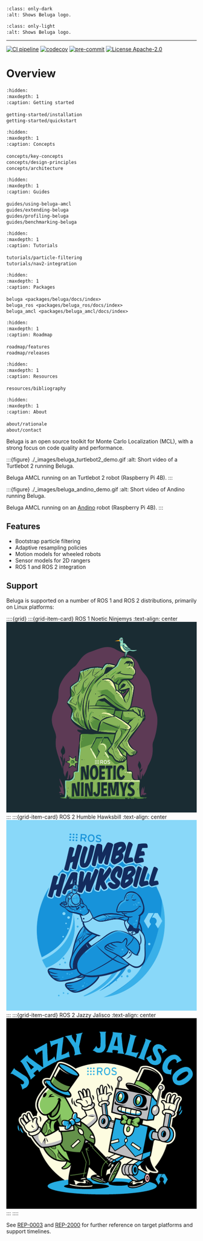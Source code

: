 <!--
Copyright 2024 Ekumen, Inc.

Licensed under the Apache License, Version 2.0 (the "License");
you may not use this file except in compliance with the License.
You may obtain a copy of the License at

    http://www.apache.org/licenses/LICENSE-2.0

Unless required by applicable law or agreed to in writing, software
distributed under the License is distributed on an "AS IS" BASIS,
WITHOUT WARRANTIES OR CONDITIONS OF ANY KIND, either express or implied.
See the License for the specific language governing permissions and
limitations under the License.
-->

```{image} _images/logo_with_name_dark.png
:class: only-dark
:alt: Shows Beluga logo.
```

```{image} _images/logo_with_name_light.png
:class: only-light
:alt: Shows Beluga logo.
```

---

[![CI pipeline](https://github.com/Ekumen-OS/beluga/actions/workflows/ci_pipeline.yml/badge.svg?branch=main)](https://github.com/Ekumen-OS/beluga/actions/workflows/ci_pipeline.yml?query=branch:main)
[![codecov](https://codecov.io/gh/Ekumen-OS/beluga/branch/main/graph/badge.svg?token=rK7BNC5giK)](https://codecov.io/gh/Ekumen-OS/beluga)
[![pre-commit](https://img.shields.io/badge/pre--commit-enabled-brightgreen?logo=pre-commit)](https://github.com/pre-commit/pre-commit)
[![License Apache-2.0](https://img.shields.io/badge/license-Apache--2.0-blue.svg)](https://github.com/Ekumen-OS/beluga/blob/main/LICENSE)

# Overview

```{toctree}
:hidden:
:maxdepth: 1
:caption: Getting started

getting-started/installation
getting-started/quickstart
```

```{toctree}
:hidden:
:maxdepth: 1
:caption: Concepts

concepts/key-concepts
concepts/design-principles
concepts/architecture
```

```{toctree}
:hidden:
:maxdepth: 1
:caption: Guides

guides/using-beluga-amcl
guides/extending-beluga
guides/profiling-beluga
guides/benchmarking-beluga
```

```{toctree}
:hidden:
:maxdepth: 1
:caption: Tutorials

tutorials/particle-filtering
tutorials/nav2-integration
```

```{toctree}
:hidden:
:maxdepth: 1
:caption: Packages

beluga <packages/beluga/docs/index>
beluga_ros <packages/beluga_ros/docs/index>
beluga_amcl <packages/beluga_amcl/docs/index>
```

```{toctree}
:hidden:
:maxdepth: 1
:caption: Roadmap

roadmap/features
roadmap/releases
```

```{toctree}
:hidden:
:maxdepth: 1
:caption: Resources

resources/bibliography
```

```{toctree}
:hidden:
:maxdepth: 1
:caption: About

about/rationale
about/contact
```

Beluga is an open source toolkit for Monte Carlo Localization (MCL), with a strong focus on code quality and performance.

:::{figure} ./_images/beluga_turtlebot2_demo.gif
:alt: Short video of a Turtlebot 2 running Beluga.

Beluga AMCL running on an Turtlebot 2 robot (Raspberry Pi 4B).
:::

:::{figure} ./_images/beluga_andino_demo.gif
:alt: Short video of Andino running Beluga.

Beluga AMCL running on an [Andino](https://github.com/Ekumen-OS/andino) robot (Raspberry Pi 4B).
:::

## Features

- Bootstrap particle filtering
- Adaptive resampling policies
- Motion models for wheeled robots
- Sensor models for 2D rangers
- ROS 1 and ROS 2 integration

## Support

Beluga is supported on a number of ROS 1 and ROS 2 distributions, primarily on Linux platforms:

::::{grid}
:::{grid-item-card} ROS 1 Noetic Ninjemys
:text-align: center
![ROS 1 Noetic Ninjemys logo](./_images/noetic_ninjemys_logo.png)
:::
:::{grid-item-card} ROS 2 Humble Hawksbill
:text-align: center
![ROS 2 Humble Hawksbill logo](./_images/humble_hawksbill_logo.png)
:::
:::{grid-item-card} ROS 2 Jazzy Jalisco
:text-align: center
![ROS 2 Jazzy Jalisco logo](./_images/jazzy_jalisco_logo.png)
:::
::::

See [REP-0003](https://ros.org/reps/rep-0003.html) and  [REP-2000](https://www.ros.org/reps/rep-2000.html) for further reference on target platforms and support timelines.
